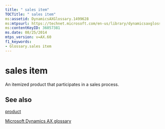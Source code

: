 ```yaml
---
title: " sales item"
TOCTitle: " sales item"
ms:assetid: DynamicsAXGlossary.1499628
ms:mtpsurl: https://technet.microsoft.com/en-us/library/dynamicsaxglossary.1499628(v=AX.60)
ms:contentKeyID: 36057381
ms.date: 08/25/2014
mtps_version: v=AX.60
f1_keywords:
- Glossary.sales item
---
```


# sales item

An itemized product that participates in a sales process.

## See also

[product](product.md)

[Microsoft Dynamics AX glossary](glossary/microsoft-dynamics-ax-glossary.md)

  


